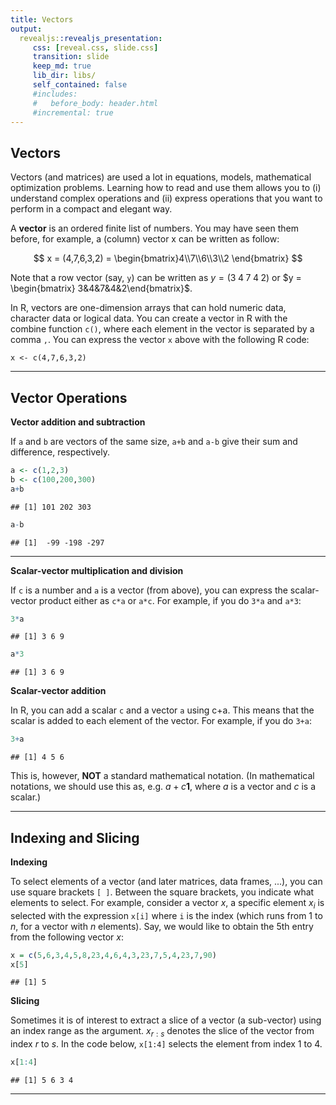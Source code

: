 ```yaml
---
title: Vectors
output:
  revealjs::revealjs_presentation:
     css: [reveal.css, slide.css]
     transition: slide
     keep_md: true
     lib_dir: libs/
     self_contained: false
     #includes: 
     #   before_body: header.html
     #incremental: true
---
```



## Vectors

Vectors (and matrices) are used a lot in equations, models, mathematical
optimization problems. Learning how to read and use them allows you to
(i) understand complex operations and (ii) express operations that you
want to perform in a compact and elegant way.

A **vector** is an ordered finite list of numbers. You may have seen
them before, for example, a (column) vector x can be written as follow:

$$ x = (4,7,6,3,2) = \begin{bmatrix}4\\7\\6\\3\\2 \end{bmatrix} $$

Note that a row vector (say, `y`) can be written as
$y = (3\;4\;7\;4\;2)$ or $y = \begin{bmatrix} 3&4&7&4&2\end{bmatrix}$.

In R, vectors are one-dimension arrays that can hold numeric data,
character data or logical data. You can create a vector in R with the
combine function `c()`, where each element in the vector is separated by
a comma `,`. You can express the vector `x` above with the following R
code:

```
x <- c(4,7,6,3,2)
```
---

## Vector Operations

**Vector addition and subtraction** 

If `a` and `b` are vectors of the same size, `a+b` and `a-b` give their sum and difference, respectively.


```r
a <- c(1,2,3)
b <- c(100,200,300)
a+b
```

```
## [1] 101 202 303
```

```r
a-b
```

```
## [1]  -99 -198 -297
```

---

**Scalar-vector multiplication and division** 

If `c` is a number and `a` is a vector (from above), you can express the scalar-vector product either as `c*a` or `a*c`. For example, if you do `3*a` and `a*3`:


```r
3*a
```

```
## [1] 3 6 9
```

```r
a*3
```

```
## [1] 3 6 9
```

**Scalar-vector addition** 

In R, you can add a scalar `c` and a vector `a` using c+a. This means that the scalar is added to each element of the vector. For example, if you do `3+a`:


```r
3+a
```

```
## [1] 4 5 6
```
This is, however, **NOT** a standard mathematical notation. (In mathematical notations, we should use this as, e.g. $a + c \mathbf{1}$, where $a$ is a vector and $c$ is a scalar.)

---

## Indexing and Slicing

**Indexing** 

To select elements of a vector (and later matrices, data frames, ...), you can use square brackets `[ ]`. Between the square brackets, you indicate what elements to select. For example, consider a vector $x$, a specific element $x_i$ is selected with the expression `x[i]` where `i` is the index (which runs from 1 to $n$, for a vector with $n$ elements). Say, we would like to obtain the 5th entry from the following vector $x$:

```r
x = c(5,6,3,4,5,8,23,4,6,4,3,23,7,5,4,23,7,90)
x[5]
```

```
## [1] 5
```


**Slicing** 

Sometimes it is of interest to extract a slice of a vector (a sub-vector) using an index range as the argument. $x_{r:s}$ denotes the slice of the vector from index $r$ to $s$. In the code below, `x[1:4]` selects the element from index 1 to 4.

```r
x[1:4]
```

```
## [1] 5 6 3 4
```

---
